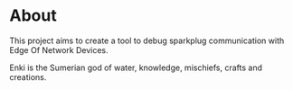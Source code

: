 # About

This project aims to create a tool to debug sparkplug communication with Edge Of Network Devices.

Enki is the Sumerian god of water, knowledge, mischiefs, crafts and creations.

